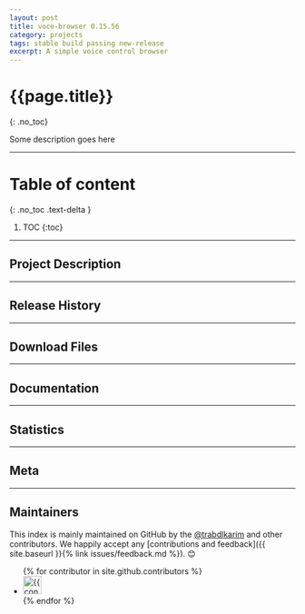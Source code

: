 ```yaml
---
layout: post
title: voce-browser 0.15.56
category: projects
tags: stable build passing new-release
excerpt: A simple voice control browser
---
```


# {{page.title}}
{: .no_toc}

Some description goes here

---

# Table of content
{: .no_toc .text-delta }

1. TOC 
{:toc}

---

## Project Description

---

## Release History

---

## Download Files

---

## Documentation

---

## Statistics

---

## Meta

---

## Maintainers

This index is mainly maintained on GitHub by the <a href="https://github.com/trabdlkarim" target="_blank">@trabdlkarim</a> and other contributors. We happily accept any [contributions and feedback]({{ site.baseurl }}{% link issues/feedback.md %}). 😊

<ul class="list-style-none">
{% for contributor in site.github.contributors %}
  <li class="d-inline-block mr-1">
     <a href="{{ contributor.html_url }}"><img src="{{ contributor.avatar_url }}" width="32" height="32" alt="{{ contributor.login }}"/></a>
  </li>
{% endfor %}
</ul>
